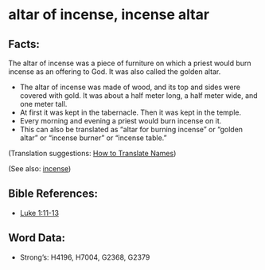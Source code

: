 # altar of incense, incense altar

## Facts:

The altar of incense was a piece of furniture on which a priest would burn incense as an offering to God. It was also called the golden altar.

* The altar of incense was made of wood, and its top and sides were covered with gold. It was about a half meter long, a half meter wide, and one meter tall.
* At first it was kept in the tabernacle. Then it was kept in the temple.
* Every morning and evening a priest would burn incense on it.
* This can also be translated as “altar for burning incense” or “golden altar” or “incense burner” or “incense table.”

(Translation suggestions: [How to Translate Names](rc://en/ta/man/translate/translate-names))

(See also: [incense](../other/incense.md))

## Bible References:

* [Luke 1:11-13](rc://en/tn/help/luk/01/11)

## Word Data:

* Strong’s: H4196, H7004, G2368, G2379
